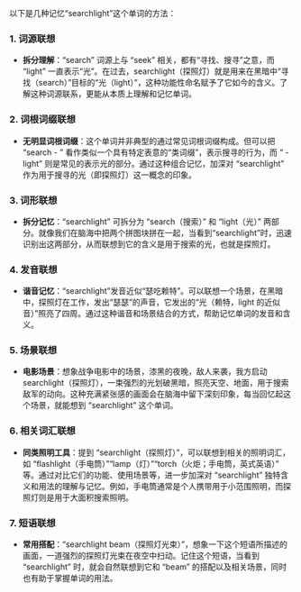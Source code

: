 以下是几种记忆“searchlight”这个单词的方法：

### 1. 词源联想
 - **拆分理解**：“search” 词源上与 “seek” 相关，都有“寻找、搜寻”之意，而 “light” 一直表示“光”。在过去，searchlight（探照灯）就是用来在黑暗中“寻找（search）”目标的“光（light）”，这种功能性命名赋予了它如今的含义。了解这种词源联系，更能从本质上理解和记忆单词。

### 2. 词根词缀联想
 - **无明显词根词缀**：这个单词并非典型的通过常见词根词缀构成。但可以把 “search - ” 看作类似一个具有特定表意的“类词缀”，表示搜寻的行为，而 “ - light” 则是常见的表示光的部分。通过这种组合记忆，加深对 “searchlight” 作为用于搜寻的光（即探照灯）这一概念的印象。

### 3. 词形联想
 - **拆分记忆**：“searchlight” 可拆分为 “search（搜索）” 和 “light（光）” 两部分。就像我们在脑海中把两个拼图块拼在一起，当看到“searchlight”时，迅速识别出这两部分，从而联想到它的含义是用于搜索的光，也就是探照灯。

### 4. 发音联想
 - **谐音记忆**：“searchlight”发音近似“瑟吃赖特”。可以联想一个场景，在黑暗中，探照灯在工作，发出“瑟瑟”的声音，它发出的“光（赖特，light 的近似音）”照亮了四周。通过这种谐音和场景结合的方式，帮助记忆单词的发音和含义。

### 5. 场景联想
 - **电影场景**：想象战争电影中的场景，漆黑的夜晚，敌人来袭，我方启动 searchlight（探照灯），一束强烈的光划破黑暗，照亮天空、地面，用于搜索敌军的动向。这种充满紧张感的画面会在脑海中留下深刻印象，每当回忆起这个场景，就能想到 “searchlight” 这个单词。

### 6. 相关词汇联想
 - **同类照明工具**：提到 “searchlight（探照灯）”，可以联想到相关的照明词汇，如 “flashlight（手电筒）”“lamp（灯）”“torch（火炬；手电筒，英式英语）” 等。通过对比它们的功能、使用场景等，进一步加深对 “searchlight” 独特含义和用法的理解与记忆。例如，手电筒通常是个人携带用于小范围照明，而探照灯则是用于大面积搜索照明。

### 7. 短语联想
 - **常用搭配**：“searchlight beam（探照灯光束）”，想象一下这个短语所描述的画面，一道强烈的探照灯光束在夜空中扫动。记住这个短语，当看到 “searchlight” 时，就会自然联想到它和 “beam” 的搭配以及相关场景，同时也有助于掌握单词的用法。 